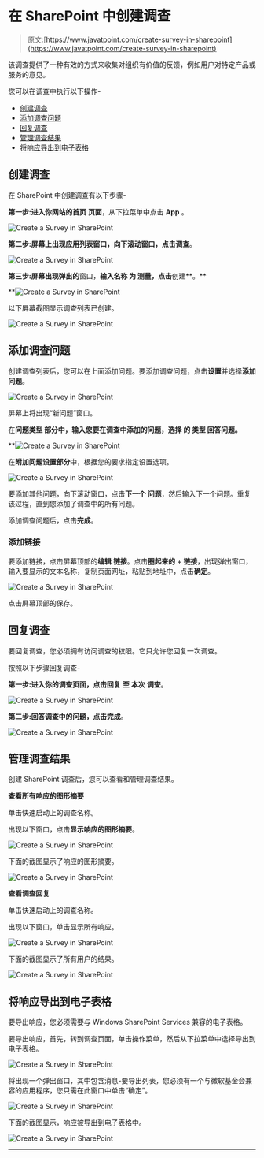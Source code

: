 # 在 SharePoint 中创建调查

> 原文:[https://www.javatpoint.com/create-survey-in-sharepoint](https://www.javatpoint.com/create-survey-in-sharepoint)

该调查提供了一种有效的方式来收集对组织有价值的反馈，例如用户对特定产品或服务的意见。

您可以在调查中执行以下操作-

*   [创建调查](#Create)
*   [添加调查问题](#Add)
*   [回复调查](#Respond)
*   [管理调查结果](#Manage)
*   [将响应导出到电子表格](#Export)

## 创建调查

在 SharePoint 中创建调查有以下步骤-

**第一步:**进入你网站的**首页** **页面**，从下拉菜单中点击 **App** 。

![Create a Survey in SharePoint](../Images/410a923aebe3720a73700551c9ccae6b.png)

**第二步:**屏幕上出现应用列表窗口，向下滚动窗口，点击**调查**。

![Create a Survey in SharePoint](../Images/4bcf15bb29c9ee2ea58a29b03c73db21.png)

**第三步:**屏幕出现**弹出的**窗口，**输入******名称** **为** **测量**，点击**创建**。**

**![Create a Survey in SharePoint](../Images/3c042c8740c07063e733b4d1c7621e30.png)

以下屏幕截图显示调查列表已创建。

![Create a Survey in SharePoint](../Images/be53876a234a1c93f4b7a4d2ce0566a0.png)

## 添加调查问题

创建调查列表后，您可以在上面添加问题。要添加调查问题，点击**设置**并选择**添加** **问题**。

![Create a Survey in SharePoint](../Images/48a577e7c0e6e380dfbe83aa4ecb9b12.png)

屏幕上将出现“新问题”窗口。

在**问题******类型** **部分**中，输入您要在调查中添加的问题，**选择** **的** **类型** **回答问题**。**

**![Create a Survey in SharePoint](../Images/3c8eea7fdbee6f4409c4d056e900b2e1.png)

在**附加问题设置部分**中，根据您的要求指定设置选项。

![Create a Survey in SharePoint](../Images/af7c4ef3fd88cbe039ebbf8944ee98e3.png)

要添加其他问题，向下滚动窗口，点击**下一个** **问题**，然后输入下一个问题。重复该过程，直到您添加了调查中的所有问题。

添加调查问题后，点击**完成**。

### 添加链接

要添加链接，点击屏幕顶部的**编辑** **链接**。点击**圈起来的** + **链接**，出现弹出窗口，输入要显示的文本名称，复制页面网址，粘贴到地址中，点击**确定**。

![Create a Survey in SharePoint](../Images/75a7d8334c46bf71eea05fe7adaf3c0d.png)

点击屏幕顶部的保存。

## 回复调查

要回复调查，您必须拥有访问调查的权限。它只允许您回复一次调查。

按照以下步骤回复调查-

**第一步:**进入你的调查页面，点击**回复** **至** **本次** **调查**。

![Create a Survey in SharePoint](../Images/0234609769c792c1b7cef72d926e53f1.png)

**第二步:**回答调查中的问题，点击**完成**。

![Create a Survey in SharePoint](../Images/056b389fcccf0eb9ee5fa03a45597f0a.png)

## 管理调查结果

创建 SharePoint 调查后，您可以查看和管理调查结果。

**查看所有响应的图形摘要**

单击快速启动上的调查名称。

出现以下窗口，点击**显示响应的图形摘要**。

![Create a Survey in SharePoint](../Images/170570c815cb7dc188c591563b1e27c0.png)

下面的截图显示了响应的图形摘要。

![Create a Survey in SharePoint](../Images/230c586f9516aacb0db451f662d076f7.png)

**查看调查回复**

单击快速启动上的调查名称。

出现以下窗口，单击显示所有响应。

![Create a Survey in SharePoint](../Images/47b0c8d5b29cf3e967c26d8f38936dbc.png)

下面的截图显示了所有用户的结果。

![Create a Survey in SharePoint](../Images/578d6564d46d6fc3f5071f57dac8ad37.png)

## 将响应导出到电子表格

要导出响应，您必须需要与 Windows SharePoint Services 兼容的电子表格。

要导出响应，首先，转到调查页面，单击操作菜单，然后从下拉菜单中选择导出到电子表格。

![Create a Survey in SharePoint](../Images/71be01fc0ae8e7e5f591edef42fb12ea.png)

将出现一个弹出窗口，其中包含消息-要导出列表，您必须有一个与微软基金会兼容的应用程序，您只需在此窗口中单击“确定”。

![Create a Survey in SharePoint](../Images/f6deca99f550ce9f39eebf1757394573.png)

下面的截图显示，响应被导出到电子表格中。

![Create a Survey in SharePoint](../Images/cab01a2295670d8d8cac80e6d5163b0d.png)

* * *****